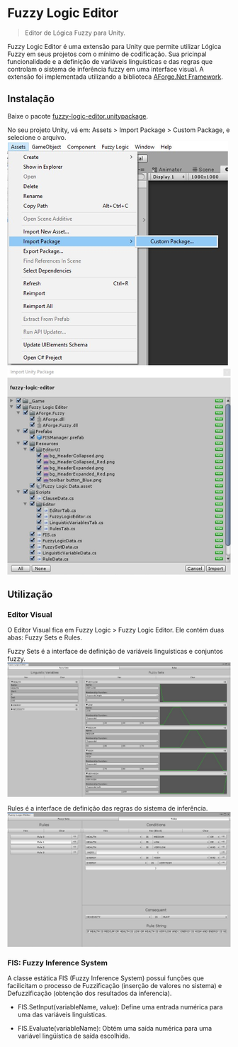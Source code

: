 # Fuzzy Logic Editor

> Editor de Lógica Fuzzy para Unity.

Fuzzy Logic Editor é uma extensão para Unity que permite utilizar Lógica Fuzzy em seus projetos com o mínimo de codificação. Sua pricinpal funcionalidade e a definição de variáveis linguísticas e das regras que controlam o sistema de inferência fuzzy em uma interface visual. A extensão foi implementada utilizando a biblioteca [AForge.Net Framework](http://www.aforgenet.com/framework/).

## Instalação
Baixe o pacote [fuzzy-logic-editor.unitypackage](https://github.com/chicodiegomoreira/fuzzylogiceditor/raw/master/fuzzy-logic-editor.unitypackage).

No seu projeto Unity, vá em: Assets > Import Package > Custom Package, e selecione o arquivo.
![](https://github.com/chicodiegomoreira/fuzzylogiceditor/blob/master/images/importpackage.png)
![](https://github.com/chicodiegomoreira/fuzzylogiceditor/blob/master/images/importpackage2.png)


## Utilização

### Editor Visual

O Editor Visual fica em Fuzzy Logic > Fuzzy Logic Editor. Ele contém duas abas: Fuzzy Sets e Rules.

Fuzzy Sets é a interface de definição de variáveis linguísticas e conjuntos fuzzy.
![](https://github.com/chicodiegomoreira/fuzzylogiceditor/blob/master/images/logicfuzzyeditor.png)

Rules é a interface de definição das regras do sistema de inferência.
![](https://github.com/chicodiegomoreira/fuzzylogiceditor/blob/master/images/logicfuzzyeditor-rules.png)

### FIS: Fuzzy Inference System

A classe estática FIS (Fuzzy Inference System) possui funções que facilicitam o processo de Fuzzificação (inserção de valores no sistema) e Defuzzificação (obtenção dos resultados da inferencia).

* FIS.SetInput(variableName, value): Define uma entrada numérica para uma das variáveis linguísticas.

* FIS.Evaluate(variableName): Obtém uma saída numérica para uma variável lingüística de saída escolhida.
